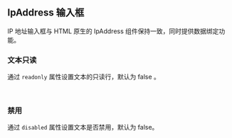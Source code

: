<div class="demo-header">
<p class="overviewicon">
  <span class="wapi-form-ipaddress"/>
</p>

## IpAddress 输入框

<nova-uxlink widget-name="IpAddress"></nova-uxlink>

IP 地址输入框与 HTML 原生的 IpAddress 组件保持一致，同时提供数据绑定功能。

</div>

### 文本只读

通过 `readonly` 属性设置文本的只读行，默认为 false 。

<nova-demo-view link="ip-address/readonly"></nova-demo-view>

<br>

### 禁用

通过 `disabled` 属性设置文本是否禁用，默认为 false。

<nova-demo-view link="ip-address/disabled"></nova-demo-view>

<br>
